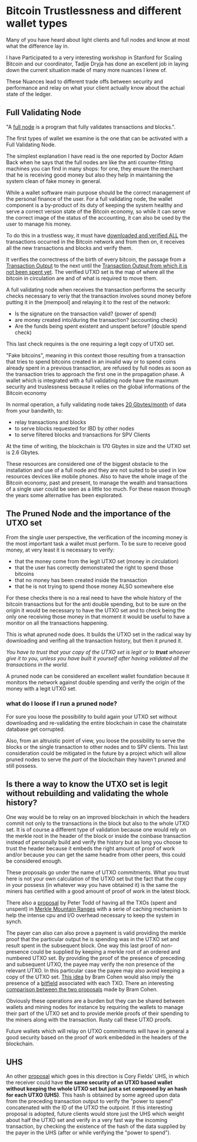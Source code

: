 # Bitcoin Trustlessness and different wallet types

Many of you have heard about light clients and full nodes and know at most what
the difference lay in.

I have Participated to a very interesting workshop in Stanford for Scaling Bitcoin
and our coordinator, Tadjie Dryja has done an excellent job in
laying down the current situation made of many more nuances I knew of.

These Nuances lead to different trade offs between security and performance
and relay on what your client actually know about the actual state of
the ledger.

## Full Validating Node

"A [full node][fullNode] is a program that fully validates transactions and blocks.".

The first types of wallet we examine is the one that can be activated with a Full 
Validating Node.

The simplest explanation I have read is the one reported by Doctor Adam Back when he
says that the full nodes are like the anti counter-fitting machines you can
find in many shops: for one, they ensure the merchant that he is receiving good money
but also they help in maintaining the system clean of fake money in general.

While a wallet software main purpose should be the correct management of the personal 
finance of the user. For a full validating node, the wallet component is a by-product 
of its duty of keeping the system healthy and serve a correct version state of the 
Bitcoin economy, so while it can serve the correct image of the status of the accounting, 
it can also be used by the user to manage his money.

To do this in a trustless way, it must have [downloaded and verified ALL][IBD] the 
transactions occurred in the Bitcoin network and from then on, it receives all the new 
transactions and blocks and verify them.

It verifies the correctness of the birth of every bitcoin, the passage from a [Transaction 
Output][TXO] to the next until the [Transaction Output from which it is not been spent yet][UTXO].
The verified UTXO set is the map of where all the bitcoin in circulation are and of 
what is required to move them. 

A full validating node when receives the transaction performs the security
checks necessary to veriy that the transaction involves sound money before
putting it in the [mempool] and relaying it to the rest of the network:

* Is the signature on the transaction valid? (power of spend)
* are money created into/during the transaction? (accounting check)
* Are the funds being spent existent and unspent before? (double spend check)

This last check requires is the one requiring a legit copy of UTXO set.

"Fake bitcoins", meaning in this context those resulting from a transaction that 
tries to spend bitcoins created in an invalid way or to spend coins already 
spent in a previous transaction, are refused by full nodes as soon as the 
transaction tries to approach the first one in the propagation phase.
A wallet which is integrated with a full validating node have the maximum security 
and truslessness because it relies on the global informations of the Bitcoin economy

In normal operation, a fully validating node takes [20 Gbytes/month][MinimumRequirements]
of data from your bandwith, to:

* relay transactions and blocks
* to serve blocks requested for IBD by other nodes
* to serve filtered blocks and transactions for SPV Clients

At the time of writing, the blockchain is 170 Gbytes in size and the UTXO set
is 2.6 Gbytes.

These resources are considered one of the biggest obstacle to the installation
and use of a full node and they are not suited to be used in low resources 
devices like mobile phones. Also to have the whole image of the Bitcoin economy, 
past and present, to manage the wealth and transactions of a single user could be 
seen as a little too much. For these reason through the years some alternative 
has been explorated.

## The Pruned Node and the importance of the UTXO set

From the single user perspective, the verification of the incoming money is the 
most important task a wallet must perform. To be sure to receive good money, at 
very least it is necessary to verify:

* that the money come from the legit UTXO set (money in circulation)
* that the user has correctly demonstrated the right to spend those bitcoins
* that no money has been created inside the transaction
* that he is not trying to spend those money ALSO somewhere else

For these checks there is no a real need to have the whole history of the bitcoin 
transactions but for the anti double spending, but to be sure on the origin it 
would be necessary to have the UTXO set and to check being the only one receiving 
those money in that moment it would be useful to have a monitor on all the 
transactions happening.

This is what apruned node does. It builds the UTXO set in the radical way by 
downloading and verifing all the transaction history, but then it pruned it.

*You have to trust that your copy of the UTXO set
is legit or to **trust** whoever give it to you, unless you have built it yourself
after having validated all the transactions in the world.*

A pruned node can be considered an excellent wallet foundation because it monitors 
the network against double spending and verify the origin of the money with a legit 
UTXO set.

### what do I loose if I run a pruned node?

For sure you loose the possibility to build again your UTXO set without
downloading and re-validating the entire blockchain in case the chainstate
database get corrupted.

Also, from an altruistic point of view, you loose the possibility to serve
the blocks or the single transaction to other nodes and to SPV clients.
This last consideration could be mitigated in the future by a project which
will allow pruned nodes to serve the *part* of the blockchain they haven't
pruned and still possess.

## Is there a way to know the UTXO set is legit without rebuilding and validating the whole history?

One way would be to relay on an improved blockchain in which the headers
commit not only to the transactions in the block but also to the whole UTXO 
set. It is of course a different type of validation because one would rely 
on the merkle root in the header of the block or inside the coinbase transaction 
instead of personally build and verify the history but as long you choose to trust 
the header because it embeds the right amount of proof of work and/or because you can 
get the same headre from other peers, this could be considered enough.

These proposals go under the name of UTXO commitments.
What you trust here is not your own calculation of the UTXO set but the fact
that the copy in your possess (in whatever way you have obtained it) is the
same the miners has certified with a good amount of proof of work in the latest block.

There also a [proposal][TXOCommitments] by Peter Todd of having all the 
TXOs (spent and unspent) in [Merkle Mountain Ranges][MMR] with a serie of 
caching mechanism to help the intense cpu and I/O overhead necessary to keep 
the system in synch.

The payer can also can also prove a payment is valid providing the merkle proof
that the particular output he is spending was in the UTXO set and result
spent in the subsequent block. 
One way this last proof of non-presence could be supplied by keeping a merkle root
of an ordered and numbered UTXO set. By providing the proof of the presence 
of preceding and subsequent UTXO, the payee may verify the non presence of the 
relevant UTXO. In this particular case the payee may also avoid keeping a 
copy of the UTXO set. [This idea](https://diyhpl.us/wiki/transcripts/sf-bitcoin-meetup/2017-07-08-bram-cohen-merkle-sets/) by Bram Cohen would also imply the presence of a [bitfield][TXOBitfields] 
associated with each TXO. There an interesting [comparison between the two 
proposals](https://lists.linuxfoundation.org/pipermail/bitcoin-dev/2016-June/012758.html)
made by Bram Cohen. 


Obviously these operations are a burden but they can be shared between wallets
and mining nodes for instance by requiring the wallets to manage their part
of the UTXO set and to provide merkle proofs of their spending to the miners
along with the transaction. Rusty call these UTXO proofs.

Future wallets which will relay on UTXO commitments will have in general a good 
security based on the proof of work embedded in the headers of the blockchain.


## UHS

An other [proposal][UHS] which goes in this direction is Cory Fields' UHS, in which 
the receiver could have **the same security of an UTXO based wallet without keeping the 
whole UTXO set but just a set composed by an hash for each UTXO (UHS)**.
This hash is obtained by some agreed upon data from the preceding transaction 
output to verify the "power to spend" concatenated with the ID of the UTXO the outpoint. 
If this interesting proposal is adopted, future clients would store just 
the UHS which weight about half the UTXO set and verify in a very fast way 
the incoming transaction, by checking the existence of the hash of the data supplied 
by the payer in the UHS (after or while verifying the "power to spend").



[fullNode]: https://btcinformation.org/en/full-node
[MinimumRequirements]: https://btcinformation.org/en/full-node#minimum-requirements
[IBD]: https://btcinformation.org/en/glossary/initial-block-download
[TXO]: https://btcinformation.org/en/glossary/output
[UTXO]: https://btcinformation.org/en/glossary/unspent-transaction-output
[TXOCommitments]: https://petertodd.org/2016/delayed-txo-commitments
[MMR]: https://lists.linuxfoundation.org/pipermail/bitcoin-dev/2017-February/013592.html
[TXOBitfields]: https://lists.linuxfoundation.org/pipermail/bitcoin-dev/2017-March/013928.html
[UHS]: https://lists.linuxfoundation.org/pipermail/bitcoin-dev/2018-May/015967.html

